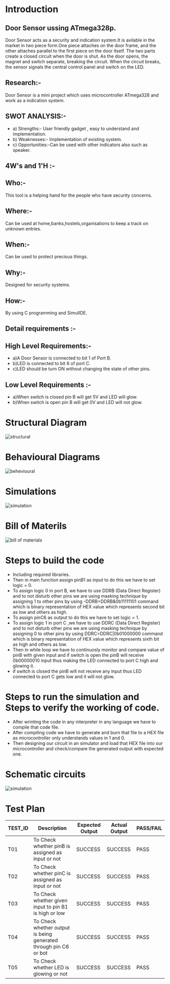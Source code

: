 # Introduction
## Door Sensor ussing ATmega328p.

Door Sensor acts as a security and indication system.It is avilable in the market in two piece form.One piece attaches on the door frame, and the other attaches parallel to the first piece on the door itself. The two parts create a closed circuit when the door is shut. As the door opens, the magnet and switch separate, breaking the circuit. When the circuit breaks, the sensor signals the central control panel and switch on the LED.

## Research:-
Door Sensor is a mini project which uses microcontroller ATmega328 and work as a indication system. 
 
## SWOT ANALYSIS:-
 -  a) Strengths:- User friendly gadget , easy to understand and implementation.
 -  b) Weaknesses:- Implementation of existing system.
 -  c) Opportunities:-Can be used with other indicators also such as speaker. 
 ## 4W's and 1'H :-
 ## Who:- 
   This tool is a helping hand for the people who have security concerns.
 ## Where:-
   Can be used at home,banks,hostels,organisations to keep a track on unknown entries.
 ## When:-
   Can be used to protect precious things.
 ## Why:-
   Designed for security systems.
 ## How:-
   By using C programming and SimulIDE.
## Detail requirements :-
## High Level Requirements:-
- a)A Door Sensor is connected to bit 1 of Port B.
- b)LED is connected to bit 6 of port C.
- c)LED should be turn ON without changing the state of other pins.
## Low Level Requirements :-
- a)When switch is closed pin B will get 5V and LED will glow.
- b)When switch is open pin B will get 0V and LED will not glow.

# Structural Diagram
![structural](https://user-images.githubusercontent.com/94282308/144406567-ad865cdd-b49e-4fa3-a77c-ca4665046649.png)
# Behavioural Diagrams
![behevioural](https://user-images.githubusercontent.com/94282308/144406537-3505afb8-a26c-49a0-94e3-8ddeee70d9a2.png)
# Simulations
![simulation](https://user-images.githubusercontent.com/94282308/144406564-cfa339c7-d777-47e0-b35d-6cf9c285f6de.png)
# Bill of Materils
![bill of materials](https://user-images.githubusercontent.com/94282308/144406559-f6f68e12-0d6a-4b34-81de-68a656d9ed34.png)

# Steps to build the code
- Including required libraries.
- Then in main function assign pinB1 as input to do this we have to set logic = 0.
- To assign logic 0 in port B, we have to use DDRB (Data Direct Register) and to not disturb other pins we are using masking technique by assigning 1 to other pins by using -DDRB=DDRB&0b11111101 command which is binary representation of HEX value which represents second bit as low and others as high.
- To assign pinC6 as output to do this we have to set logic = 1.
- To assign logic 1 in port C ,we have to use DDRC (Data Direct Register) and to not disturb other pins we are using masking technique by assigning 0 to other pins by using DDRC=DDRC|0b01000000 command which is binary representation of HEX value which represents sixth bit as high and others as low.
- Then in while loop we have to continuosly monitor and compare value of pinB with given input and if switch is open the pinB will receive 0b00000010 input thus making the LED connected to port C high and glowing it.
- if switch is closed the pinB will not receive any input thus LED connected to port C gets low and it will not glow.
# Steps to run the simulation and Steps to verify the working of code.
- After wrinting the code in any interpreter in any language we have to compile that code file.
- After compiling code we have to generate and burn that file to a HEX file as microcontroller only understands values in 1 and 0.
- Then designing our circuit in an simulator and load that HEX file into our microcontroller and check/compare the generated output with expected one.
# Schematic circuits
![simulation](https://user-images.githubusercontent.com/94282308/144425091-7160dbec-ff50-4ff4-8e49-d45a3459d7e1.png)

# Test Plan


| TEST_ID | Description | Expected Output | Actual Output | PASS/FAIL | 
| ----- | --------------| --------------- | --------------|-----------|
| T01 | To Check whether pinB is assigned as input or not | SUCCESS | SUCCESS | PASS |
| T02 | To Check whether pinC is assigned as input or not | SUCCESS | SUCCESS| PASS |
| T03 | To Check whether given input to pin B1 is high or low | SUCCESS | SUCCESS | PASS |
| T04 | To Check whether output is being generated through pin C6 or bot | SUCCESS | SUCCESS | PASS |
| T05 | To Check whether LED is glowing or not | SUCCESS | SUCCESS | PASS |
